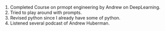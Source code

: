1. Completed Course on prmopt engineering by Andrew on DeepLearning.
2. Tried to play around with prompts.
3. Revised python since I already have some of python.
4. Listened several podcast of Andrew Huberman.